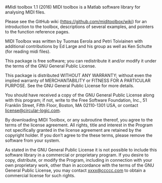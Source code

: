 #Midi toolbox 1.1 (2016)
MIDI toolbox is a Matlab software library for analysing MIDI files.

Please see the GitHub wiki (https://github.com/miditoolbox/wiki) for an introduction to the toolbox, descriptions of several examples, and pointers to the function reference pages.

MIDI Toolbox was written by Tuomas Eerola and Petri Toiviainen with additional contributions by Ed Large and his group as well as Ken Schutte (for reading midi files).

This package is free software; you can redistribute it and/or modify it under the terms of the GNU General Public License.

This package is distributed WITHOUT ANY WARRANTY; without even the implied warranty of MERCHANTABILITY or FITNESS FOR A PARTICULAR PURPOSE. See the GNU General Public License for more details.

You should have received a copy of the GNU General Public License along with this program; if not, write to the Free Software Foundation, Inc., 51 Franklin Street, Fifth Floor, Boston, MA 02110-1301 USA, or contact license@circular-logic.com.

By downloading MIDI Toolbox, or any subroutine thereof, you agree to the terms of the license agreement. All rights, title and interest in the Program not specifically granted in the license agreement are retained by the copyright holder. If you don’t agree to the these terms, please remove the software from your system.

As stated in the GNU General Public License it is not possible to include this software library in a commercial or proprietary program. If you desire to copy, distribute, or modify the Program, including in connection with your own proprietary work, other than in accordance with the terms of the GNU General Public License, you may contact xxxx@ccccc.com to obtain a commercial license for such rights.
